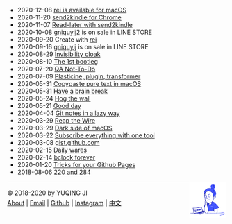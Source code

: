 <head>
<!-- Global site tag (gtag.js) - Google Analytics -->
<script async src="https://www.googletagmanager.com/gtag/js?id=G-C8YTF23DH7"></script>
<script>
    window.dataLayer = window.dataLayer || [];
    function gtag(){dataLayer.push(arguments);}
    gtag('js', new Date());
    gtag('config', 'G-C8YTF23DH7');
</script>
</head>

- 2020-12-08 [rei is available for macOS](https://github.com/gniquyij/rei/releases)
- 2020-11-20 [send2kindle for Chrome](https://gniquyij.github.io/page2pdf/examples/send2kindle/chrome/)
- 2020-11-07 [Read-later with send2kindle](https://gniquyij.github.io/page2pdf/examples/send2kindle/)
- 2020-10-08 [gniquyij2](https://line.me/S/sticker/13367937/?lang=en&ref=gnsh_stickerDetail) is on sale in LINE STORE
- 2020-09-20 Create with [rei](https://gniquyij.github.io/rei) 
- 2020-09-16 [gniquyij](https://line.me/S/sticker/13205806/?lang=en&ref=gnsh_stickerDetail) is on sale in LINE STORE
- 2020-08-29 [Invisibility cloak](https://gniquyij.github.io/invCloak/)
- 2020-08-10 [The 1st bootleg](en/2020/08/10/bootleg_1.md)
- 2020-07-20 [QA Not-To-Do](en/2020/07/20/qa-not-to-do.md)
- 2020-07-09 [Plasticine, plugin, transformer](en/2020/07/09/persona.md)
- 2020-05-31 [Copypaste pure text in macOS](en/2020/05/31/pureText.md)
- 2020-05-31 [Have a brain break](https://gniquyij.github.io/brainbreak/)
- 2020-05-24 [Hog the wall](https://gniquyij.github.io/wallhog/)
- 2020-05-21 [Good day](https://gniquyij.github.io/gooday/)
- 2020-04-04 [Git notes in a lazy way](https://gniquyij.github.io/etontig/)
- 2020-03-29 [Reap the Wire](en/2020/03/29/reap-the-wire.md)
- 2020-03-29 [Dark side of macOS](https://gniquyij.github.io/tuqiu/)
- 2020-03-22 [Subscribe everything with one tool](https://gniquyij.github.io/satsie/)
- 2020-03-08 [gist.github.com](https://gniquyij.github.io/wcrXic/gist-github-com/gist-github-com)
- 2020-02-15 [Daily wares](en/2020/02/15/wares.md)
- 2020-02-14 [bclock forever](https://gniquyij.github.io/bclock/)
- 2020-01-20 [Tricks for your Github Pages](en/2020/01/20/tricks-for-gh-pages.md)
- 2018-08-06 [220 and 284](en/2018/08/06/220-and-284.md)

<div><a href="https://gniquyij.github.io/daily"><img src="https://github.com/gniquyij/gniquyij.github.io/blob/master/avatar.png?raw=true" style="float:right;width:85px;height:85px"/></a></div><div style="border-top:1px solid #e1e4e8;padding-top:16px"></div>
<div>© 2018-2020 by YUQING JI</div>
<div style="padding-top:0.3em"><a href="https://gniquyij.github.io/en/about">About</a> | <a href="mailto:yuqing.ji@outlook.com">Email</a> | <a href="https://github.com/gniquyij">Github</a> | <a href="https://www.instagram.com/gniquyij/">Instagram</a> | <a href="https://gniquyij.github.io/zh">中文</a></div>
